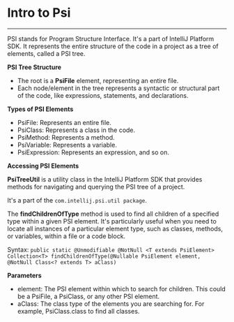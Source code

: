 
# Intro to Psi

---
PSI stands for Program Structure Interface. It's a part of IntelliJ Platform SDK.
It represents the entire structure of the code in a project as a tree of elements, called a PSI tree.

**PSI Tree Structure**
* The root is a **PsiFile** element, representing an entire file.
* Each node/element in the tree represents a syntactic or structural part of the code, like expressions, statements, and declarations.

**Types of PSI Elements**
* PsiFile: Represents an entire file.
* PsiClass: Represents a class in the code.
* PsiMethod: Represents a method.
* PsiVariable: Represents a variable.
* PsiExpression: Represents an expression, and so on.

**Accessing PSI Elements**

**PsiTreeUtil** is a utility class in the IntelliJ Platform SDK that provides methods for navigating and querying the PSI tree of a project. 

It's a part of the `com.intellij.psi.util package`.

The **findChildrenOfType** method is used to find all children of a specified type within a given PSI element. 
It's particularly useful when you need to locate all instances of a particular element type, such as classes, methods, or variables, within a file or a code block.

Syntax:
`public static @Unmodifiable @NotNull <T extends PsiElement> Collection<T> findChildrenOfType(@Nullable PsiElement element, @NotNull Class<? extends T> aClass)`

**Parameters**
* element: The PSI element within which to search for children. This could be a PsiFile, a PsiClass, or any other PSI element.
* aClass: The class type of the elements you are searching for. For example, PsiClass.class to find all classes.
